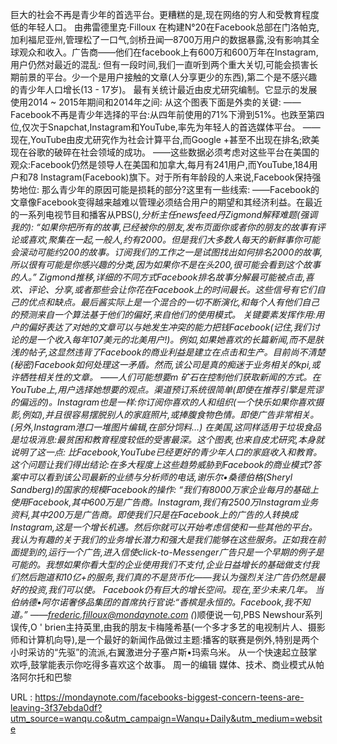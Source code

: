 巨大的社会不再是青少年的首选平台。更糟糕的是,现在网络的穷人和受教育程度低的年轻人口。 
 由弗雷德里克·Filloux 
 在构建N°20在Facebook总部在门洛帕克,加利福尼亚州,管理松了一口气,剑桥丑闻—8700万用户的数据暴露,没有影响其全球观众和收入。广告商——他们在facebook上有600万和600万年在Instagram,用户仍然对最近的混乱: 
 但有一段时间,我们一直听到两个重大关切,可能会损害长期前景的平台。少一个是用户接触的文章(人分享更少的东西),第二个是不感兴趣的青少年人口增长(13 - 17岁)。 
 最有关统计最近由皮尤研究编制。它显示的发展使用2014 ~ 2015年期间和2014年之间: 
 从这个图表下面是外卖的关键: 
 ——Facebook不再是青少年选择的平台:从四年前使用的71%下滑到51%。也跌至第四位,仅次于Snapchat,Instagram和YouTube,率先为年轻人的首选媒体平台。 
 ——现在,YouTube由皮尤研究作为社会计算平台,而Google +甚至不出现在排名;欧美现在谷歌的破碎在社会领域的成功。 
 ——这些数据必须考虑对这些平台在美国的观众:Facebook仍然是领导人在美国和加拿大,每月有241用户,而YouTube,184用户和78 Instagram(Facebook)旗下。对于所有年龄段的人来说,Facebook保持强势地位: 
 那么青少年的原因可能是损耗的部分?这里有一些线索: 
 ——Facebook的文章像Facebook变得越来越难以管理必须结合用户的期望和其经济利益。在最近的一系列电视节目和播客从PBS(*),分析主任newsfeed丹Zigmond解释难题(强调我的): 
 “如果你把所有的故事,已经被你的朋友,发布页面你或者你的朋友的故事有评论或喜欢,聚集在一起,一般人,约有2000。但是我们大多数人每天的新鲜事你可能会滚动可能约200的故事。订阅我们的工作之一是试图找出如何排名2000的故事,所以很有可能是你感兴趣的分类,因为如果你不是在头200,很可能会看到这个故事的人。” 
 Zigmond推移,详细的不同方式Facebook排名故事分解最可能被点击,喜欢、评论、分享,或者那些会让你花在Facebook上的时间最长。这些信号有它们自己的优点和缺点。最后酱实际上是一个混合的一切不断演化,和每个人有他们自己的预测来自一个算法基于他们的偏好,来自他们的使用模式。 
 关键要素发挥作用:用户的偏好表达了对她的文章可以与她发生冲突的能力把钱Facebook(记住,我们讨论的是一个收入每年107美元的北美用户!)。例如,如果她喜欢的长篇新闻,而不是肤浅的帖子,这显然违背了Facebook的商业利益是建立在点击和生产。目前尚不清楚(秘密)Facebook如何处理这一矛盾。然而,该公司是真的痴迷于业务相关的kpi,或许牺牲相关性的文章。 
 ——人们可能想要m 
 矿石在控制他们获取新闻的方式。在YouTube上,用户选择她想要的观点。渠道预订系统很简单(即使在推荐引擎是荒谬的偏远的)。Instagram也是一样:你订阅你喜欢的人和组织(一个快乐如果你喜欢摄影,例如),并且很容易摆脱别人的家庭照片,或捧腹食物色情。即使广告非常相关。(另外,Instagram港口一堆图片编辑,在部分饲料…) 
 在美国,这同样适用于垃圾食品是垃圾消息:最贫困和教育程度较低的受害最深。这个图表,也来自皮尤研究,本身就说明了这一点: 
 比Facebook,YouTube已经更好的青少年人口的家庭收入和教育。 
 这个问题让我们得出结论:在多大程度上这些趋势威胁到Facebook的商业模式?答案中可以看到该公司最新的业绩与分析师的电话,谢乐尔•桑德伯格(Sheryl Sandberg)的国家的规模Facebook的操作: 
 “我们有8000万家企业每月的基础上使用Facebook,其中600万是广告商。Instagram,我们有2500万Instagram业务资料,其中200万是广告商。即使我们只是在Facebook上的广告的人转换成Instagram,这是一个增长机遇。然后你就可以开始考虑信使和一些其他的平台。我认为有趣的关于我们的业务增长潜力和强大是我们能够在这些服务。正如我在前面提到的,运行一个广告,进入信使click-to-Messenger广告只是一个早期的例子是可能的。我想如果你看大型的企业使用我们不支付,企业日益增长的基础做支付我们然后跑道和10亿+的服务,我们真的不是货币化——我认为强烈关注广告仍然是最好的投资,我们可以使。 
 Facebook仍有巨大的增长空间。现在,至少未来几年。 
 当伯纳德•阿尔诺奢侈品集团的首席执行官说:“香槟是永恒的。Facebook,我不知道。” 
 ——frederic.filloux@mondaynote.com 
 (*)顺便说一句,PBS Newshour系列误传,O ' brien主持英里,由我的朋友卡梅隆希基(一个多才多艺的电视制片人、摄影师和计算机向导),是一个最好的新闻作品做过主题:播客的联赛是例外,特别是两个小时采访的“先驱”的流派,右翼激进分子塞卢斯•玛索乌米。 
 从一个快速起立鼓掌欢呼,鼓掌能表示你吃得多喜欢这个故事。 
 周一的编辑 
 媒体、技术、商业模式从帕洛阿尔托和巴黎 
  
   
  URL : https://mondaynote.com/facebooks-biggest-concern-teens-are-leaving-3f37ebda0df?utm_source=wanqu.co&utm_campaign=Wanqu+Daily&utm_medium=website